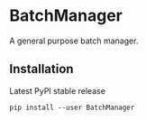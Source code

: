 # BatchManager
A general purpose batch manager.

Installation
------------

Latest PyPI stable release
~~~~~~~~~~~~~~~~~~~~~~~~~~
pip install --user BatchManager
~~~~~~~~~~~~~~~~~~~~~~~~~~
